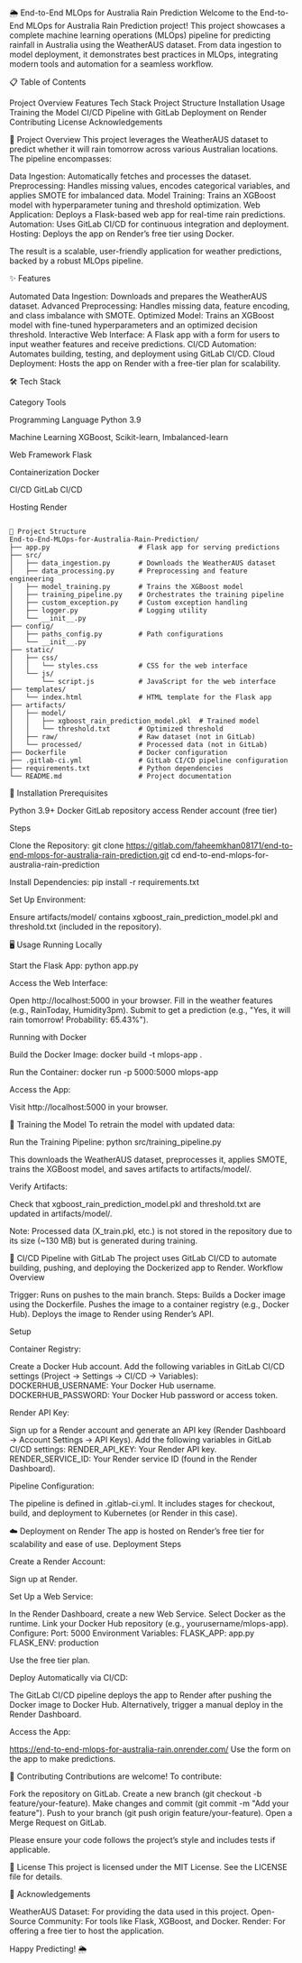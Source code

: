 🌦️ End-to-End MLOps for Australia Rain Prediction
Welcome to the End-to-End MLOps for Australia Rain Prediction project! This project showcases a complete machine learning operations (MLOps) pipeline for predicting rainfall in Australia using the WeatherAUS dataset. From data ingestion to model deployment, it demonstrates best practices in MLOps, integrating modern tools and automation for a seamless workflow.

📋 Table of Contents

Project Overview
Features
Tech Stack
Project Structure
Installation
Usage
Training the Model
CI/CD Pipeline with GitLab
Deployment on Render
Contributing
License
Acknowledgements


🌟 Project Overview
This project leverages the WeatherAUS dataset to predict whether it will rain tomorrow across various Australian locations. The pipeline encompasses:

Data Ingestion: Automatically fetches and processes the dataset.
Preprocessing: Handles missing values, encodes categorical variables, and applies SMOTE for imbalanced data.
Model Training: Trains an XGBoost model with hyperparameter tuning and threshold optimization.
Web Application: Deploys a Flask-based web app for real-time rain predictions.
Automation: Uses GitLab CI/CD for continuous integration and deployment.
Hosting: Deploys the app on Render’s free tier using Docker.

The result is a scalable, user-friendly application for weather predictions, backed by a robust MLOps pipeline.

✨ Features

Automated Data Ingestion: Downloads and prepares the WeatherAUS dataset.
Advanced Preprocessing: Handles missing data, feature encoding, and class imbalance with SMOTE.
Optimized Model: Trains an XGBoost model with fine-tuned hyperparameters and an optimized decision threshold.
Interactive Web Interface: A Flask app with a form for users to input weather features and receive predictions.
CI/CD Automation: Automates building, testing, and deployment using GitLab CI/CD.
Cloud Deployment: Hosts the app on Render with a free-tier plan for scalability.


🛠️ Tech Stack



Category
Tools



Programming Language
Python 3.9


Machine Learning
XGBoost, Scikit-learn, Imbalanced-learn


Web Framework
Flask


Containerization
Docker


CI/CD
GitLab CI/CD


Hosting
Render

```

📂 Project Structure
End-to-End-MLOps-for-Australia-Rain-Prediction/
├── app.py                      # Flask app for serving predictions
├── src/
│   ├── data_ingestion.py       # Downloads the WeatherAUS dataset
│   ├── data_processing.py      # Preprocessing and feature engineering
│   ├── model_training.py       # Trains the XGBoost model
│   ├── training_pipeline.py    # Orchestrates the training pipeline
│   ├── custom_exception.py     # Custom exception handling
│   ├── logger.py               # Logging utility
│   └── __init__.py
├── config/
│   ├── paths_config.py         # Path configurations
│   └── __init__.py
├── static/
│   ├── css/
│   │   └── styles.css          # CSS for the web interface
│   └── js/
│       └── script.js           # JavaScript for the web interface
├── templates/
│   └── index.html              # HTML template for the Flask app
├── artifacts/
│   ├── model/
│   │   ├── xgboost_rain_prediction_model.pkl  # Trained model
│   │   └── threshold.txt       # Optimized threshold
│   ├── raw/                    # Raw dataset (not in GitLab)
│   └── processed/              # Processed data (not in GitLab)
├── Dockerfile                  # Docker configuration
├── .gitlab-ci.yml              # GitLab CI/CD pipeline configuration
├── requirements.txt            # Python dependencies
└── README.md                   # Project documentation
```

🚀 Installation
Prerequisites

Python 3.9+
Docker
GitLab repository access
Render account (free tier)

Steps

Clone the Repository:
git clone https://gitlab.com/faheemkhan08171/end-to-end-mlops-for-australia-rain-prediction.git
cd end-to-end-mlops-for-australia-rain-prediction


Install Dependencies:
pip install -r requirements.txt


Set Up Environment:

Ensure artifacts/model/ contains xgboost_rain_prediction_model.pkl and threshold.txt (included in the repository).




🖥️ Usage
Running Locally

Start the Flask App:
python app.py


Access the Web Interface:

Open http://localhost:5000 in your browser.
Fill in the weather features (e.g., RainToday, Humidity3pm).
Submit to get a prediction (e.g., "Yes, it will rain tomorrow! Probability: 65.43%").



Running with Docker

Build the Docker Image:
docker build -t mlops-app .


Run the Container:
docker run -p 5000:5000 mlops-app


Access the App:

Visit http://localhost:5000 in your browser.




🧠 Training the Model
To retrain the model with updated data:

Run the Training Pipeline:
python src/training_pipeline.py


This downloads the WeatherAUS dataset, preprocesses it, applies SMOTE, trains the XGBoost model, and saves artifacts to artifacts/model/.


Verify Artifacts:

Check that xgboost_rain_prediction_model.pkl and threshold.txt are updated in artifacts/model/.




Note: Processed data (X_train.pkl, etc.) is not stored in the repository due to its size (~130 MB) but is generated during training.


🔄 CI/CD Pipeline with GitLab
The project uses GitLab CI/CD to automate building, pushing, and deploying the Dockerized app to Render.
Workflow Overview

Trigger: Runs on pushes to the main branch.
Steps:
Builds a Docker image using the Dockerfile.
Pushes the image to a container registry (e.g., Docker Hub).
Deploys the image to Render using Render’s API.



Setup

Container Registry:

Create a Docker Hub account.
Add the following variables in GitLab CI/CD settings (Project → Settings → CI/CD → Variables):
DOCKERHUB_USERNAME: Your Docker Hub username.
DOCKERHUB_PASSWORD: Your Docker Hub password or access token.




Render API Key:

Sign up for a Render account and generate an API key (Render Dashboard → Account Settings → API Keys).
Add the following variables in GitLab CI/CD settings:
RENDER_API_KEY: Your Render API key.
RENDER_SERVICE_ID: Your Render service ID (found in the Render Dashboard).




Pipeline Configuration:

The pipeline is defined in .gitlab-ci.yml. It includes stages for checkout, build, and deployment to Kubernetes (or Render in this case).




☁️ Deployment on Render
The app is hosted on Render’s free tier for scalability and ease of use.
Deployment Steps

Create a Render Account:

Sign up at Render.


Set Up a Web Service:

In the Render Dashboard, create a new Web Service.
Select Docker as the runtime.
Link your Docker Hub repository (e.g., yourusername/mlops-app).
Configure:
Port: 5000
Environment Variables:
FLASK_APP: app.py
FLASK_ENV: production


Use the free tier plan.




Deploy Automatically via CI/CD:

The GitLab CI/CD pipeline deploys the app to Render after pushing the Docker image to Docker Hub.
Alternatively, trigger a manual deploy in the Render Dashboard.


Access the App:

https://end-to-end-mlops-for-australia-rain.onrender.com/
Use the form on the app to make predictions.




🤝 Contributing
Contributions are welcome! To contribute:

Fork the repository on GitLab.
Create a new branch (git checkout -b feature/your-feature).
Make changes and commit (git commit -m "Add your feature").
Push to your branch (git push origin feature/your-feature).
Open a Merge Request on GitLab.

Please ensure your code follows the project’s style and includes tests if applicable.

📜 License
This project is licensed under the MIT License. See the LICENSE file for details.

🙏 Acknowledgements

WeatherAUS Dataset: For providing the data used in this project.
Open-Source Community: For tools like Flask, XGBoost, and Docker.
Render: For offering a free tier to host the application.


Happy Predicting! 🌦️
